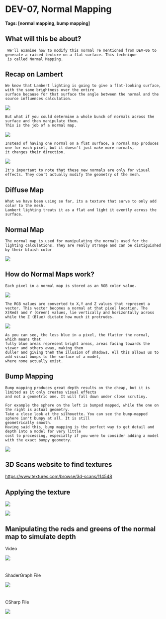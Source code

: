 # DEV-07, Normal Mapping
#### Tags: [normal mapping, bump mapping]

## What will this be about?
     We'll examine how to modify this normal re mentioned from DEV-06 to generate a raised texture on a flat surface. This technique
     is called Normal Mapping.

## Recap on Lambert

    We know that Lambert lighting is going to give a flat-looking surface, with the same brightness over the entire
    surface because for that surface the angle between the normal and the source influences calculation.

![](../images/DEV-07/DEV-07-A.png)

    But what if you could determine a whole bunch of normals across the surface and then manipulate them.
    This is the job of a normal map.

![](../images/DEV-07/DEV-07-A2.png)

    Instead of having one normal on a flat surface, a normal map produces one for each pixel, but it doesn't just make more normals,
    it changes their direction.

![](../images/DEV-07/DEV-07-A3.png)

    It's important to note that these new normals are only for visual effects. They don't actually modify the geometry of the mesh.

## Diffuse Map
    What we have been using so far, its a texture that surve to only add color to the mesh.
    Lambert lighting treats it as a flat and light it evently across the surface.

## Normal Map
    The normal map is used for manipulating the normals used for the lighting calculations. They are really strange and can be distiguished by their bluish color

![](../images/DEV-07/DEV-07-A4.png)

## How do Normal Maps work?

    Each pixel in a normal map is stored as an RGB color value.

![](../images/DEV-07/DEV-07-A5.png)

    The RGB values are converted to X,Y and Z values that represent a vector. This vector becomes a normal at that pixel location. The X(Red) and Y (Green) values, lie vertically and horizontally across while the Z (Blue) dictate how much it protrudes.

![](../images/DEV-07/DEV-07-A6.png)

    As you can see, the less blue in a pixel, the flatter the normal, which means that
    fully blue areas represent bright areas, areas facing towards the viewer and others away, making them
    duller and giving them the illusion of shadows. All this allows us to add visual bumps to the surface of a model,
    where none actually exist.

## Bump Mapping

    Bump mapping produces great depth results on the cheap, but it is limited as it only creates visual effects
    and not a geometric one. It will fall down under close scrutiny.

    For example the sphere on the left is bumped mapped, while the one on the right is actual geometry.
    Take a close look at the silhouette. You can see the bump-mapped sphere isn't bumpy at all. It is still
    geometrically smooth.
    Having said this, bump mapping is the perfect way to get detail and depth into a model for very little
    cost to processing, especially if you were to consider adding a model with the exact bumpy geometry.

![](../images/DEV-07/DEV-07-B.png)


## 3D Scans website to find textures

https://www.textures.com/browse/3d-scans/114548

## Applying the texture

![](../images/DEV-07/DEV-07-B2.png)

![](../images/DEV-07/DEV-07-B3.png)

## Manipulating the reds and greens of the normal map to simulate depth

Video

[![](https://img.youtube.com/vi/KS7g-p32a5E/0.jpg)](https://www.youtube.com/watch?v=KS7g-p32a5E)

#

ShaderGraph File

![](../images/DEV-07/DEV-07-B5.png)

#

CSharp File

![](../images/DEV-07/DEV-07-B6.png)